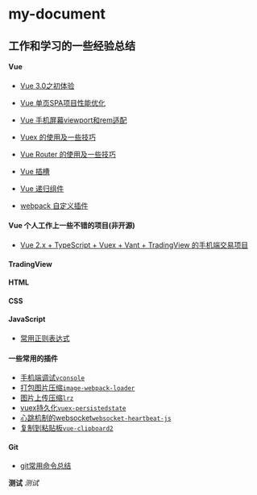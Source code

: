 # my-document## 工作和学习的一些经验总结#### Vue- [Vue 3.0之初体验]()- [Vue 单页SPA项目性能优化](https://github.com/litao9238/my-document/blob/main/src/Vue%E5%8D%95%E9%A1%B5SPA%E9%A1%B9%E7%9B%AE%E6%80%A7%E8%83%BD%E4%BC%98%E5%8C%96.md)- [Vue 手机屏幕viewport和rem适配](https://github.com/litao9238/vue-vw-demo)- [Vuex 的使用及一些技巧]()- [Vue Router 的使用及一些技巧]()- [Vue 插槽](https://github.com/litao9238/vue-slot-demo)- [Vue 递归组件](https://github.com/litao9238/vue-tree-demo)- [webpack 自定义插件](https://github.com/litao9238/my-document/blob/main/src/webpackPplugin.md)#### Vue 个人工作上一些不错的项目(非开源)- [Vue 2.x + TypeScript + Vuex + Vant + TradingView 的手机端交易项目](https://github.com/litao9238/alp-app)#### TradingView#### HTML#### CSS#### JavaScript- [常用正则表达式](https://github.com/litao9238/my-document/blob/main/src/Regexp.md)#### 一些常用的插件- [手机端调试`vconsole`](https://www.npmjs.com/package/vconsole)- [打包图片压缩`image-webpack-loader`](https://www.npmjs.com/package/image-webpack-loader)- [图片上传压缩`lrz`](https://www.npmjs.com/package/lrz)- [vuex持久化`vuex-persistedstate`](https://www.npmjs.com/package/vuex-persistedstate)- [心跳机制的websocket`websocket-heartbeat-js`](https://www.npmjs.com/package/websocket-heartbeat-js)- [复制到粘贴板`vue-clipboard2`](https://www.npmjs.com/package/vue-clipboard2)#### Git- [git常用命令总结](https://github.com/litao9238/my-document/blob/main/src/git.md)**测试***测试*